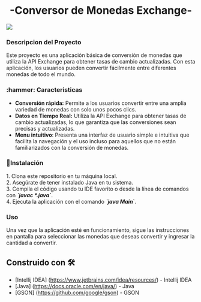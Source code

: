 <h1 align="center"> -Conversor de Monedas Exchange- </h1>
  <p align="left">
   <img src="https://img.shields.io/badge/STATUS-EN%20DESAROLLO-green">
   </p>
 <h3>Descripcion del Proyecto</h3>
 <p>Este proyecto es una aplicación básica de conversión de monedas que utiliza la API Exchange para obtener tasas de cambio actualizadas. Con esta aplicación, los usuarios pueden convertir fácilmente entre diferentes monedas de todo el mundo.</p>
 <h3>:hammer: Caracteristicas </h3>
 <ul>
   <li><strong>Conversión rápida:</strong> Permite a los usuarios convertir entre una amplia variedad de monedas con solo unos pocos clics. </li>
   <li><strong>Datos en Tiempo Real:</strong> Utiliza la API Exchange para obtener tasas de cambio actualizadas, lo que garantiza que las conversiones sean precisas y actualizadas.</li>
   <li><strong>Menu intuitivo</strong>: Presenta una interfaz de usuario simple e intuitiva que facilita la navegación y el uso incluso para aquellos que no están familiarizados con la conversión de monedas.</li>
 </ul>
<h3>📁Instalación</h3>
<p>1. Clona este repositorio en tu máquina local.<br>
  2. Asegúrate de tener instalado Java en tu sistema.<br>
  3. Compila el código usando tu IDE favorito o desde la línea de comandos con <strong><em> `javac *.java`</em></strong>.<br>
  4. Ejecuta la aplicación con el comando <strong><em>`java Main</em>`</strong>.</p>
  <h3>Uso</h3>
   Una vez que la aplicación esté en funcionamiento, sigue las instrucciones en pantalla para seleccionar 
  las monedas que deseas convertir y ingresar la cantidad a convertir.
  
 ## Construido con 🛠️

* [Intellij IDEA] (https://www.jetbrains.com/idea/resources/) - Intellij IDEA
* [Java] (https://docs.oracle.com/en/java/) - Java
* [GSON] (https://github.com/google/gson) - GSON
 
